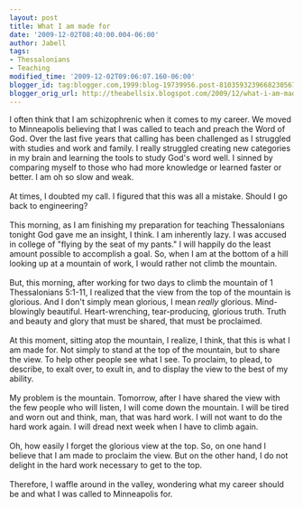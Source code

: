 ```yaml
---
layout: post
title: What I am made for
date: '2009-12-02T08:40:00.004-06:00'
author: Jabell
tags:
- Thessalonians
- Teaching
modified_time: '2009-12-02T09:06:07.160-06:00'
blogger_id: tag:blogger.com,1999:blog-19739956.post-8103593239668230567
blogger_orig_url: http://theabellsix.blogspot.com/2009/12/what-i-am-made-for.html
---
```


I often think that I am schizophrenic when it comes to my career. We moved to Minneapolis believing that I was called to teach and preach the Word of God. Over the last five years that calling has been challenged as I struggled with studies and work and family. I really struggled creating new categories in my brain and learning the tools to study God's word well. I sinned by comparing myself to those who had more knowledge or learned faster or better. I am oh so slow and weak.<br /><br />At times, I doubted my call. I figured that this was all a mistake. Should I go back to engineering?<br /><br />This morning, as I am finishing my preparation for teaching Thessalonians tonight God gave me an insight, I think. I am inherently lazy. I was accused in college of "flying by the seat of my pants." I will happily do the least amount possible to accomplish a goal. So, when I am at the bottom of a hill looking up at a mountain of work, I would rather not climb the mountain.<br /><br />But, this morning, after working for two days to climb the mountain of 1 Thessalonians 5:1-11, I realized that the view from the top of the mountain is glorious. And I don't simply mean glorious, I mean <span style="font-style: italic;">really</span> glorious. Mind-blowingly beautiful. Heart-wrenching, tear-producing, glorious truth. Truth and beauty and glory that must be shared, that must be proclaimed.<br /><br />At this moment, sitting atop the mountain, I realize, I think, that this is what I am made for. Not simply to stand at the top of the mountain, but to share the view. To help other people see what I see. To proclaim, to plead, to describe, to exalt over, to exult in, and to display the view to the best of my ability.<br /><br />My problem is the mountain. Tomorrow, after I have shared the view with the few people who will listen, I will come down the mountain. I will be tired and worn out and think, man, that was hard work. I will not want to do the hard work again. I will dread next week when I have to climb again.<br /><br />Oh, how easily I forget the glorious view at the top. So, on one hand I believe that I am made to proclaim the view. But on the other hand, I do not delight in the hard work necessary to get to the top.<br /><br />Therefore, I waffle around in the valley, wondering what my career should be and what I was called to Minneapolis for.